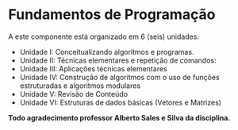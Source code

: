 # Fundamentos de Programação

A este componente está organizado em 6 (seis) unidades:

* Unidade I: Conceitualizando algoritmos e programas.
* Unidade II: Técnicas elementares e repetição de comandos:
* Unidade III: Aplicações técnicas elementares
* Unidade IV: Construção de algoritmos com o uso de funções estruturadas e algoritmos modulares
* Unidade V: Revisão de Conteúdo
* Unidade VI: Estruturas de dados básicas (Vetores e Matrizes)

__Todo agradecimento professor Alberto Sales e Silva da disciplina.__
